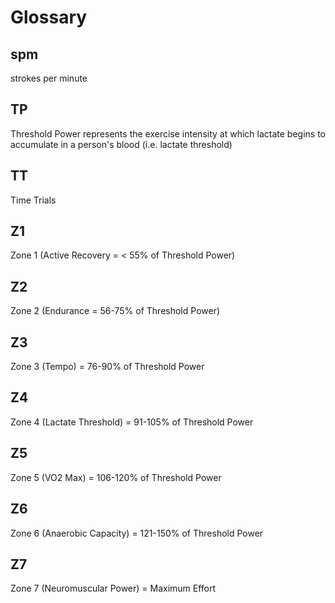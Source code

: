 # Glossary

## spm

strokes per minute

## TP

Threshold Power represents the exercise intensity at which lactate begins to accumulate in a person's blood (i.e. lactate threshold)

## TT

Time Trials

## Z1

Zone 1 (Active Recovery = < 55% of Threshold Power)

## Z2

Zone 2 (Endurance = 56-75% of Threshold Power)

## Z3

Zone 3 (Tempo) = 76-90% of Threshold Power

## Z4

Zone 4 (Lactate Threshold) = 91-105% of Threshold Power

## Z5

Zone 5 (VO2 Max) = 106-120% of Threshold Power

## Z6

Zone 6 (Anaerobic Capacity) = 121-150% of Threshold Power

## Z7

Zone 7 (Neuromuscular Power) = Maximum Effort